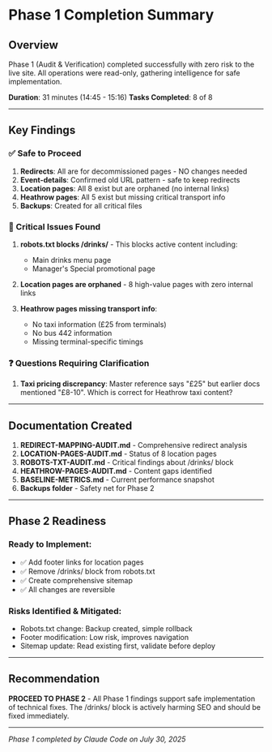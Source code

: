 # Phase 1 Completion Summary

## Overview
Phase 1 (Audit & Verification) completed successfully with zero risk to the live site. All operations were read-only, gathering intelligence for safe implementation.

**Duration**: 31 minutes (14:45 - 15:16)
**Tasks Completed**: 8 of 8

---

## Key Findings

### ✅ Safe to Proceed
1. **Redirects**: All are for decommissioned pages - NO changes needed
2. **Event-details**: Confirmed old URL pattern - safe to keep redirects
3. **Location pages**: All 8 exist but are orphaned (no internal links)
4. **Heathrow pages**: All 5 exist but missing critical transport info
5. **Backups**: Created for all critical files

### 🚨 Critical Issues Found
1. **robots.txt blocks /drinks/** - This blocks active content including:
   - Main drinks menu page
   - Manager's Special promotional page
   
2. **Location pages are orphaned** - 8 high-value pages with zero internal links

3. **Heathrow pages missing transport info**:
   - No taxi information (£25 from terminals)
   - No bus 442 information
   - Missing terminal-specific timings

### ❓ Questions Requiring Clarification
1. **Taxi pricing discrepancy**: Master reference says "£25" but earlier docs mentioned "£8-10". Which is correct for Heathrow taxi content?

---

## Documentation Created
1. **REDIRECT-MAPPING-AUDIT.md** - Comprehensive redirect analysis
2. **LOCATION-PAGES-AUDIT.md** - Status of 8 location pages
3. **ROBOTS-TXT-AUDIT.md** - Critical findings about /drinks/ block
4. **HEATHROW-PAGES-AUDIT.md** - Content gaps identified
5. **BASELINE-METRICS.md** - Current performance snapshot
6. **Backups folder** - Safety net for Phase 2

---

## Phase 2 Readiness

### Ready to Implement:
- ✅ Add footer links for location pages
- ✅ Remove /drinks/ block from robots.txt
- ✅ Create comprehensive sitemap
- ✅ All changes are reversible

### Risks Identified & Mitigated:
- Robots.txt change: Backup created, simple rollback
- Footer modification: Low risk, improves navigation
- Sitemap update: Read existing first, validate before deploy

---

## Recommendation
**PROCEED TO PHASE 2** - All Phase 1 findings support safe implementation of technical fixes. The /drinks/ block is actively harming SEO and should be fixed immediately.

---

*Phase 1 completed by Claude Code on July 30, 2025*